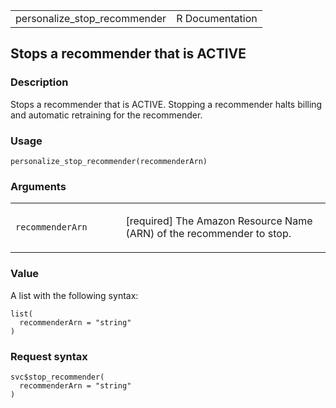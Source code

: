 <table style="width: 100%;">
<tbody>
<tr class="odd">
<td>personalize_stop_recommender</td>
<td style="text-align: right;">R Documentation</td>
</tr>
</tbody>
</table>

## Stops a recommender that is ACTIVE

### Description

Stops a recommender that is ACTIVE. Stopping a recommender halts billing
and automatic retraining for the recommender.

### Usage

    personalize_stop_recommender(recommenderArn)

### Arguments

<table>
<colgroup>
<col style="width: 35%" />
<col style="width: 65%" />
</colgroup>
<tbody>
<tr class="odd">
<td><code
id="personalize_stop_recommender_:_recommenderArn">recommenderArn</code></td>
<td><p>[required] The Amazon Resource Name (ARN) of the recommender to
stop.</p></td>
</tr>
</tbody>
</table>

### Value

A list with the following syntax:

    list(
      recommenderArn = "string"
    )

### Request syntax

    svc$stop_recommender(
      recommenderArn = "string"
    )
